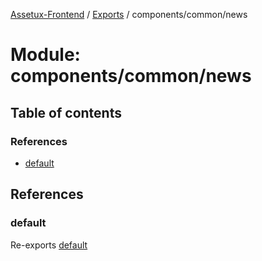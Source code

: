 [Assetux-Frontend](../README.md) / [Exports](../modules.md) / components/common/news

# Module: components/common/news

## Table of contents

### References

- [default](components_common_news.md#default)

## References

### default

Re-exports [default](components_common_news_news.md#default)

